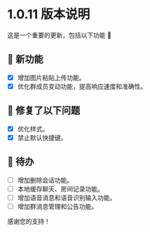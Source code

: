 # 1.0.11 版本说明

这是一个重要的更新，包括以下功能 🧪

## 🔮 新功能

- [x] 增加图片粘贴上传功能。
- [x] 优化群成员变动功能，提高响应速度和准确性。

## 🔨 修复了以下问题

- [x] 优化样式。
- [x] 禁止默认快捷键。

## 📌 待办

- [ ] 增加删除会话功能。
- [ ] 本地缓存聊天、房间记录功能。
- [ ] 增加语音消息和语音识别输入功能。
- [ ] 增加群消息管理和公告功能。

感谢您的支持！
